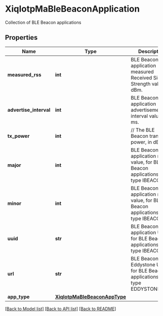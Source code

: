 # XiqIotpMaBleBeaconApplication

Collection of BLE Beacon applications
## Properties
Name | Type | Description | Notes
------------ | ------------- | ------------- | -------------
**measured_rss** | **int** | BLE Beacon application measured Received Signal Strength value, in dBm. | [optional] 
**advertise_interval** | **int** | BLE Beacon application advertisement interval value in ms. | [optional] 
**tx_power** | **int** | // The BLE Beacon transmit power, in dBm. | [optional] 
**major** | **int** | BLE Beacon application major value, for BLE Beacon applications of type IBEACON. | [optional] 
**minor** | **int** | BLE Beacon application minor value, for BLE Beacon applications of type IBEACON. | [optional] 
**uuid** | **str** | BLE Beacon application UUID, for BLE Beacon applications of type IBEACON. | [optional] 
**url** | **str** | BLE Beacon Eddystone URL, for BLE Beacon applications of type EDDYSTONE_URL. | [optional] 
**app_type** | [**XiqIotpMaBleBeaconAppType**](XiqIotpMaBleBeaconAppType.md) |  | 

[[Back to Model list]](../README.md#documentation-for-models) [[Back to API list]](../README.md#documentation-for-api-endpoints) [[Back to README]](../README.md)


